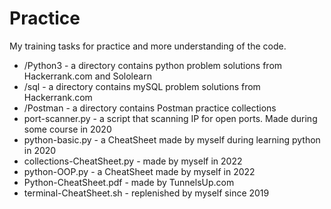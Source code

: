 # Practice
My training tasks for practice and more understanding of the code.
- /Python3		- a directory contains python problem solutions from Hackerrank.com and Sololearn  
- /sql			- a directory contains mySQL problem solutions from Hackerrank.com  
- /Postman       - a directory contains Postman practice collections
- port-scanner.py		- a script that scanning IP for open ports. Made during some course in 2020  
- python-basic.py 	       	- a CheatSheet made by myself during learning python in 2020
- collections-CheatSheet.py - made by myself in 2022
- python-OOP.py - a CheatSheet made by myself in 2022
- Python-CheatSheet.pdf  	- made by TunnelsUp.com  
- terminal-CheatSheet.sh - replenished by myself since 2019 
